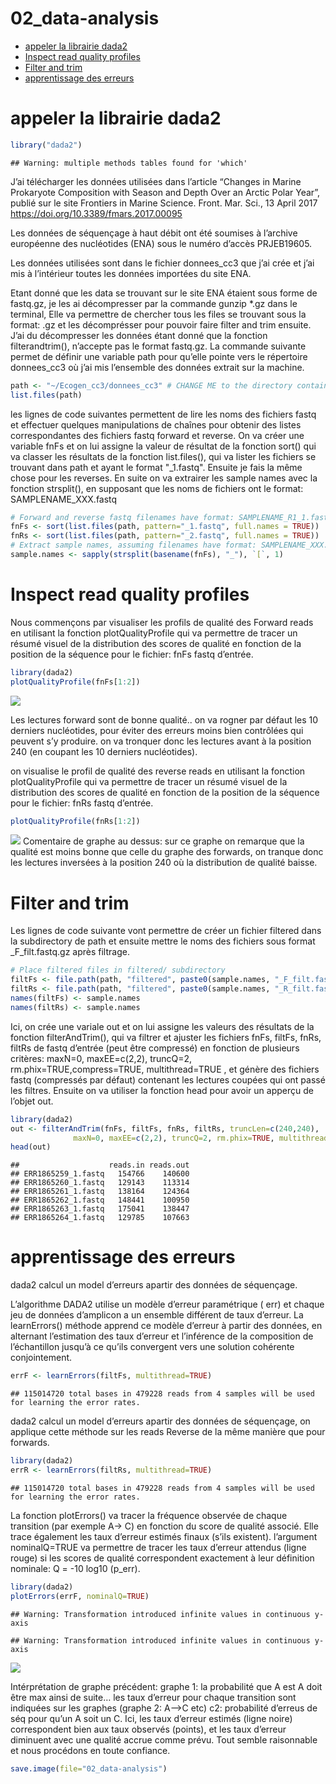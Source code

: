 02\_data-analysis
================

  - [appeler la librairie dada2](#appeler-la-librairie-dada2)
  - [Inspect read quality profiles](#inspect-read-quality-profiles)
  - [Filter and trim](#filter-and-trim)
  - [apprentissage des erreurs](#apprentissage-des-erreurs)

# appeler la librairie dada2

``` r
library("dada2")
```

    ## Warning: multiple methods tables found for 'which'

J’ai télécharger les données utilisées dans l’article “Changes in Marine
Prokaryote Composition with Season and Depth Over an Arctic Polar Year”,
publié sur le site Frontiers in Marine Science. Front. Mar. Sci., 13
April 2017 <https://doi.org/10.3389/fmars.2017.00095>

Les données de séquençage à haut débit ont été soumises à l’archive
européenne des nucléotides (ENA) sous le numéro d’accès PRJEB19605.

Les données utilisées sont dans le fichier donnees\_cc3 que j’ai crée et
j’ai mis à l’intérieur toutes les données importées du site ENA.

Etant donné que les data se trouvant sur le site ENA étaient sous forme
de fastq.gz, je les ai décompresser par la commande gunzip \*.gz dans le
terminal, Elle va permettre de chercher tous les files se trouvant sous
la format: .gz et les décomprésser pour pouvoir faire filter and trim
ensuite. J’ai du décompresser les données étant donné que la fonction
filterandtrim(), n’accepte pas le format fastq.gz. La commande suivante
permet de définir une variable path pour qu’elle pointe vers le
répertoire donnees\_cc3 où j’ai mis l’ensemble des données extrait sur
la machine.

``` r
path <- "~/Ecogen_cc3/donnees_cc3" # CHANGE ME to the directory containing the fastq files after unzipping.
list.files(path)
```

les lignes de code suivantes permettent de lire les noms des fichiers
fastq et effectuer quelques manipulations de chaînes pour obtenir des
listes correspondantes des fichiers fastq forward et reverse. On va
créer une variable fnFs et on lui assigne la valeur de résultat de la
fonction sort() qui va classer les résultats de la fonction
list.files(), qui va lister les fichiers se trouvant dans path et ayant
le format "\_1.fastq". Ensuite je fais la même chose pour les reverses.
En suite on va extrairer les sample names avec la fonction strsplit(),
en supposant que les noms de fichiers ont le format:
SAMPLENAME\_XXX.fastq

``` r
# Forward and reverse fastq filenames have format: SAMPLENAME_R1_1.fastq and SAMPLENAME_R2_1.fastq
fnFs <- sort(list.files(path, pattern="_1.fastq", full.names = TRUE))
fnRs <- sort(list.files(path, pattern="_2.fastq", full.names = TRUE))
# Extract sample names, assuming filenames have format: SAMPLENAME_XXX.fastq
sample.names <- sapply(strsplit(basename(fnFs), "_"), `[`, 1)
```

# Inspect read quality profiles

Nous commençons par visualiser les profils de qualité des Forward reads
en utilisant la fonction plotQualityProfile qui va permettre de tracer
un résumé visuel de la distribution des scores de qualité en fonction de
la position de la séquence pour le fichier: fnFs fastq d’entrée.

``` r
library(dada2)
plotQualityProfile(fnFs[1:2])
```

![](02_data-analysis1_files/figure-gfm/unnamed-chunk-4-1.png)<!-- -->

Les lectures forward sont de bonne qualité.. on va rogner par défaut les
10 derniers nucléotides, pour éviter des erreurs moins bien contrôlées
qui peuvent s’y produire. on va tronquer donc les lectures avant à la
position 240 (en coupant les 10 derniers nucléotides).

on visualise le profil de qualité des reverse reads en utilisant la
fonction plotQualityProfile qui va permettre de tracer un résumé visuel
de la distribution des scores de qualité en fonction de la position de
la séquence pour le fichier: fnRs fastq d’entrée.

``` r
plotQualityProfile(fnRs[1:2])
```

![](02_data-analysis1_files/figure-gfm/unnamed-chunk-5-1.png)<!-- -->
Comentaire de graphe au dessus: sur ce graphe on remarque que la qualité
est moins bonne que celle du graphe des forwards, on tranque donc les
lectures inversées à la position 240 où la distribution de qualité
baisse.

# Filter and trim

Les lignes de code suivante vont permettre de créer un fichier filtered
dans la subdirectory de path et ensuite mettre le noms des fichiers sous
format \_F\_filt.fastq.gz après filtrage.

``` r
# Place filtered files in filtered/ subdirectory
filtFs <- file.path(path, "filtered", paste0(sample.names, "_F_filt.fastq.gz"))
filtRs <- file.path(path, "filtered", paste0(sample.names, "_R_filt.fastq.gz"))
names(filtFs) <- sample.names
names(filtRs) <- sample.names
```

Ici, on crée une variale out et on lui assigne les valeurs des résultats
de la fonction filterAndTrim(), qui va filtrer et ajuster les fichiers
fnFs, filtFs, fnRs, filtRs de fastq d’entrée (peut être compressé) en
fonction de plusieurs critères: maxN=0, maxEE=c(2,2), truncQ=2,
rm.phix=TRUE,compress=TRUE, multithread=TRUE , et génère des fichiers
fastq (compressés par défaut) contenant les lectures coupées qui ont
passé les filtres. Ensuite on va utiliser la fonction head pour avoir un
apperçu de l’objet out.

``` r
library(dada2)
out <- filterAndTrim(fnFs, filtFs, fnRs, filtRs, truncLen=c(240,240),
              maxN=0, maxEE=c(2,2), truncQ=2, rm.phix=TRUE, multithread=TRUE) 
head(out)
```

    ##                    reads.in reads.out
    ## ERR1865259_1.fastq   154766    140600
    ## ERR1865260_1.fastq   129143    113314
    ## ERR1865261_1.fastq   138164    124364
    ## ERR1865262_1.fastq   148441    100950
    ## ERR1865263_1.fastq   175041    138447
    ## ERR1865264_1.fastq   129785    107663

# apprentissage des erreurs

dada2 calcul un model d’erreurs apartir des données de séquençage.

L’algorithme DADA2 utilise un modèle d’erreur paramétrique ( err) et
chaque jeu de données d’amplicon a un ensemble différent de taux
d’erreur. La learnErrors() méthode apprend ce modèle d’erreur à partir
des données, en alternant l’estimation des taux d’erreur et l’inférence
de la composition de l’échantillon jusqu’à ce qu’ils convergent vers une
solution cohérente conjointement.

``` r
errF <- learnErrors(filtFs, multithread=TRUE)
```

    ## 115014720 total bases in 479228 reads from 4 samples will be used for learning the error rates.

dada2 calcul un model d’erreurs apartir des données de séquençage, on
applique cette méthode sur les reads Reverse de la même manière que pour
forwards.

``` r
library(dada2)
errR <- learnErrors(filtRs, multithread=TRUE)
```

    ## 115014720 total bases in 479228 reads from 4 samples will be used for learning the error rates.

La fonction plotErrors() va tracer la fréquence observée de chaque
transition (par exemple A-\> C) en fonction du score de qualité associé.
Elle trace également les taux d’erreur estimés finaux (s’ils existent).
l’argument nominalQ=TRUE va permettre de tracer les taux d’erreur
attendus (ligne rouge) si les scores de qualité correspondent exactement
à leur définition nominale: Q = -10 log10 (p\_err).

``` r
library(dada2)
plotErrors(errF, nominalQ=TRUE)
```

    ## Warning: Transformation introduced infinite values in continuous y-axis
    
    ## Warning: Transformation introduced infinite values in continuous y-axis

![](02_data-analysis1_files/figure-gfm/unnamed-chunk-10-1.png)<!-- -->

Intérprétation de graphe précédent: graphe 1: la probabilité que A est A
doit être max ainsi de suite… les taux d’erreur pour chaque transition
sont indiquées sur les graphes (graphe 2: A–\>C etc) c2: probabilité
d’erreus de séq pour qu’un A soit un C. Ici, les taux d’erreur estimés
(ligne noire) correspondent bien aux taux observés (points), et les taux
d’erreur diminuent avec une qualité accrue comme prévu. Tout semble
raisonnable et nous procédons en toute confiance.

``` r
save.image(file="02_data-analysis")
```
